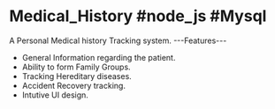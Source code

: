 # Medical_History #node_js #Mysql
A Personal Medical history Tracking system.
---Features---
- General Information regarding the patient. 
- Ability to form Family Groups.
- Tracking Hereditary diseases.
- Accident Recovery tracking.
- Intutive UI design.
